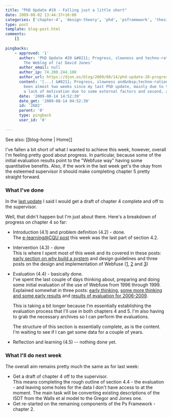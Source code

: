 ```yaml
---
title: "PhD Update #19 - Falling just a little short"
date: 2009-08-02 13:44:37+10:00
categories: ['chapter-4', 'design-theory', 'phd', 'psframework', 'thesis']
type: post
template: blog-post.html
comments:
    []
    
pingbacks:
    - approved: '1'
      author: 'PhD Update #20 &#8211; Progress, slowness and techno-rationality &laquo;
        The Weblog of (a) David Jones'
      author_email: null
      author_ip: 74.200.244.108
      author_url: https://djon.es/blog/2009/08/14/phd-update-20-progress-slowness-and-techno-rationality/
      content: '[...] &#8211; Progress, slowness and&nbsp;techno-rationality  It&#8217;s
        been almost two weeks since my last PhD update, mainly due to two factors. First,
        a lack of motivation due to some external factors and second, a [...]'
      date: '2009-08-14 14:52:39'
      date_gmt: '2009-08-14 04:52:39'
      id: '2682'
      parent: '0'
      type: pingback
      user_id: '0'
    
---
```


See also: [[blog-home | Home]]

I've fallen a bit short of what I wanted to achieve this week, however, overall I'm feeling pretty good about progress. In particular, because some of the initial evaluation results point to the "Webfuse way" having some quantitative benefits. Also, if the work in the last week get's the okay from the esteemed supervisor it should make completing chapter 5 pretty straight forward.

### What I've done

In the [last update](/blog2/2009/07/26/phd-update-18-moving-along/) I said I would get a draft of chapter 4 complete and off to the supervisor.

Well, that didn't happen but I'm just about there. Here's a breakdown of progress on chapter 4 so far:

- Introduction (4.1) and problem definition (4.2) - done.  
    The [e-learning@CQU post](/blog2/2009/07/27/use-of-e-learning-cqu-up-to-1996-or-so/) this week was the last part of section 4.2.
- Intervention (4.3) - done  
    This is where I spent most of this week and its covered in these posts: [early section on why build a system](/blog2/2009/07/27/the-intervention-webfuse-design-1996-1999/) and design guidelines and three posts on the design and implementation of Webfuse ([1](/blog2/2009/07/29/the-design-and-implementation-of-webfuse-part-1/), [2](/blog2/2009/07/29/the-design-and-implementation-of-webfuse-part-2/) and [3](/blog2/2009/07/29/the-design-and-implementation-of-webfuse-part-3/))
- Evaluation (4.4) - basically done.  
    I've spent the last couple of days thinking about, preparing and doing some initial evaluation of the use of Webfuse from 1996 through 1999. Explained somewhat in three posts: [early thinking](/blog2/2009/07/31/thinking-about-evaluating-webfuse-1996-through-1999-evaluation-of-an-lms/), [some more thinking and some early results](/blog2/2009/07/31/some-early-results-from-webfuse-evaluation/) and [results of evaluation for 2006-2009](/blog2/2009/08/02/evaluation-of-webfuse-course-site-feature-usage-2006-through-2009/).
    
    This is taking a bit longer because I'm essentially establishing the evaluation process that I'll use in both chapters 4 and 5. I'm also having to grab the necessary archives so I can perform the evaluations.
    
    The structure of this section is essentially complete, as is the content. I'm waiting to see if I can get some data for a couple of years.
    
- Reflection and learning (4.5) -- nothing done yet.

### What I'll do next week

The overall aim remains pretty much the same as for last week:

- Get a draft of chapter 4 off to the supervisor.  
    This means completing the rough outline of section 4.4 - the evaluation - and leaving some holes for the data I don't have access to at the moment. The main task will be converting existing descriptions of the ISDT from the Walls et al model to the Gregor and Jones one.
- Get re-started on the remaining components of the Ps Framework - chapter 2.